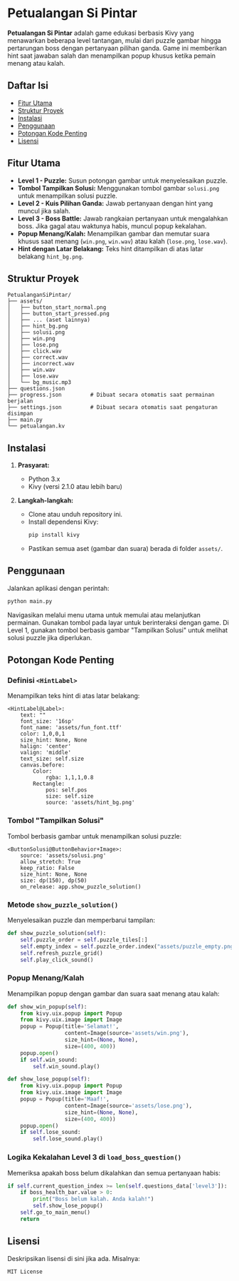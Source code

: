 
# Petualangan Si Pintar

**Petualangan Si Pintar** adalah game edukasi berbasis Kivy yang menawarkan beberapa level tantangan, mulai dari puzzle gambar hingga pertarungan boss dengan pertanyaan pilihan ganda. Game ini memberikan hint saat jawaban salah dan menampilkan popup khusus ketika pemain menang atau kalah.

## Daftar Isi
- [Fitur Utama](#fitur-utama)
- [Struktur Proyek](#struktur-proyek)
- [Instalasi](#instalasi)
- [Penggunaan](#penggunaan)
- [Potongan Kode Penting](#potongan-kode-penting)
- [Lisensi](#lisensi)

## Fitur Utama
- **Level 1 - Puzzle:** Susun potongan gambar untuk menyelesaikan puzzle.
- **Tombol Tampilkan Solusi:** Menggunakan tombol gambar `solusi.png` untuk menampilkan solusi puzzle.
- **Level 2 - Kuis Pilihan Ganda:** Jawab pertanyaan dengan hint yang muncul jika salah.
- **Level 3 - Boss Battle:** Jawab rangkaian pertanyaan untuk mengalahkan boss. Jika gagal atau waktunya habis, muncul popup kekalahan.
- **Popup Menang/Kalah:** Menampilkan gambar dan memutar suara khusus saat menang (`win.png`, `win.wav`) atau kalah (`lose.png`, `lose.wav`).
- **Hint dengan Latar Belakang:** Teks hint ditampilkan di atas latar belakang `hint_bg.png`.

## Struktur Proyek

```
PetualanganSiPintar/
├── assets/
│   ├── button_start_normal.png
│   ├── button_start_pressed.png
│   ├── ... (aset lainnya)
│   ├── hint_bg.png
│   ├── solusi.png
│   ├── win.png
│   ├── lose.png
│   ├── click.wav
│   ├── correct.wav
│   ├── incorrect.wav
│   ├── win.wav
│   ├── lose.wav
│   └── bg_music.mp3
├── questions.json
├── progress.json         # Dibuat secara otomatis saat permainan berjalan
├── settings.json         # Dibuat secara otomatis saat pengaturan disimpan
├── main.py
└── petualangan.kv
```

## Instalasi

1. **Prasyarat:**
   - Python 3.x
   - Kivy (versi 2.1.0 atau lebih baru)

2. **Langkah-langkah:**
   - Clone atau unduh repository ini.
   - Install dependensi Kivy:
     ```bash
     pip install kivy
     ```
   - Pastikan semua aset (gambar dan suara) berada di folder `assets/`.

## Penggunaan

Jalankan aplikasi dengan perintah:
```bash
python main.py
```
Navigasikan melalui menu utama untuk memulai atau melanjutkan permainan. Gunakan tombol pada layar untuk berinteraksi dengan game. Di Level 1, gunakan tombol berbasis gambar "Tampilkan Solusi" untuk melihat solusi puzzle jika diperlukan.

## Potongan Kode Penting

### Definisi `<HintLabel>`
Menampilkan teks hint di atas latar belakang:
```kv
<HintLabel@Label>:
    text: ""
    font_size: '16sp'
    font_name: 'assets/fun_font.ttf'
    color: 1,0,0,1
    size_hint: None, None
    halign: 'center'
    valign: 'middle'
    text_size: self.size
    canvas.before:
        Color:
            rgba: 1,1,1,0.8
        Rectangle:
            pos: self.pos
            size: self.size
            source: 'assets/hint_bg.png'
```

### Tombol "Tampilkan Solusi"
Tombol berbasis gambar untuk menampilkan solusi puzzle:
```kv
<ButtonSolusi@ButtonBehavior+Image>:
    source: 'assets/solusi.png'
    allow_stretch: True
    keep_ratio: False
    size_hint: None, None
    size: dp(150), dp(50)
    on_release: app.show_puzzle_solution()
```

### Metode `show_puzzle_solution()`
Menyelesaikan puzzle dan memperbarui tampilan:
```python
def show_puzzle_solution(self):
    self.puzzle_order = self.puzzle_tiles[:]
    self.empty_index = self.puzzle_order.index("assets/puzzle_empty.png")
    self.refresh_puzzle_grid()
    self.play_click_sound()
```

### Popup Menang/Kalah
Menampilkan popup dengan gambar dan suara saat menang atau kalah:
```python
def show_win_popup(self):
    from kivy.uix.popup import Popup
    from kivy.uix.image import Image
    popup = Popup(title='Selamat!',
                  content=Image(source='assets/win.png'),
                  size_hint=(None, None),
                  size=(400, 400))
    popup.open()
    if self.win_sound:
        self.win_sound.play()

def show_lose_popup(self):
    from kivy.uix.popup import Popup
    from kivy.uix.image import Image
    popup = Popup(title='Maaf!',
                  content=Image(source='assets/lose.png'),
                  size_hint=(None, None),
                  size=(400, 400))
    popup.open()
    if self.lose_sound:
        self.lose_sound.play()
```

### Logika Kekalahan Level 3 di `load_boss_question()`
Memeriksa apakah boss belum dikalahkan dan semua pertanyaan habis:
```python
if self.current_question_index >= len(self.questions_data['level3']):
    if boss_health_bar.value > 0:
        print("Boss belum kalah. Anda kalah!")
        self.show_lose_popup()
    self.go_to_main_menu()
    return
```

## Lisensi

Deskripsikan lisensi di sini jika ada. Misalnya:
```
MIT License
```
